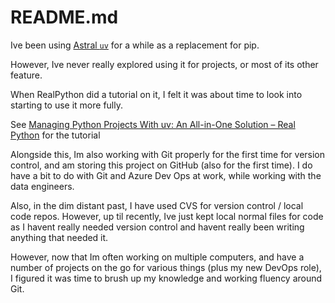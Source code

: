 # README.md

Ive been using [Astral `uv`](https://docs.astral.sh/uv/) for a while as a replacement for pip.

However, Ive never really explored using it for projects, or most of its other feature. 

When RealPython did a tutorial on it, I felt it was about time to look into starting to use it more fully. 

See [Managing Python Projects With uv: An All-in-One Solution – Real Python](https://realpython.com/python-uv/) for the tutorial

Alongside this, Im also working with Git properly for the first time for version control, and am storing this project on GitHub (also for the first time). I do have a bit to do with Git and Azure Dev Ops at work, while working with the data engineers. 

Also, in the dim distant past, I have used CVS for version control / local code repos. However, up til recently, Ive just kept local normal files for code as I havent really needed version control and havent really been writing anything that needed it.

However, now that Im often working on multiple computers, and have a number of projects on the go for various things (plus my new DevOps role), I figured it was time to brush up my knowledge and working fluency around Git.

